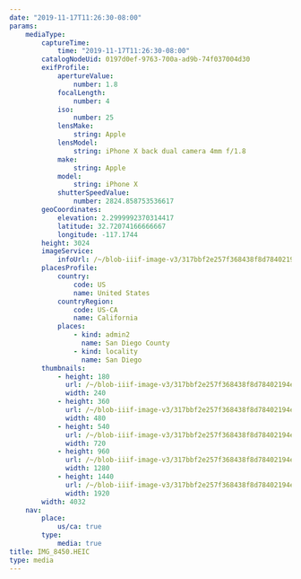 ```yaml
---
date: "2019-11-17T11:26:30-08:00"
params:
    mediaType:
        captureTime:
            time: "2019-11-17T11:26:30-08:00"
        catalogNodeUid: 0197d0ef-9763-700a-ad9b-74f037004d30
        exifProfile:
            apertureValue:
                number: 1.8
            focalLength:
                number: 4
            iso:
                number: 25
            lensMake:
                string: Apple
            lensModel:
                string: iPhone X back dual camera 4mm f/1.8
            make:
                string: Apple
            model:
                string: iPhone X
            shutterSpeedValue:
                number: 2824.858753536617
        geoCoordinates:
            elevation: 2.2999992370314417
            latitude: 32.72074166666667
            longitude: -117.1744
        height: 3024
        imageService:
            infoUrl: /~/blob-iiif-image-v3/317bbf2e257f368438f8d78402194ec7955cfc31717598c621aa697d4054d117/info.json
        placesProfile:
            country:
                code: US
                name: United States
            countryRegion:
                code: US-CA
                name: California
            places:
                - kind: admin2
                  name: San Diego County
                - kind: locality
                  name: San Diego
        thumbnails:
            - height: 180
              url: /~/blob-iiif-image-v3/317bbf2e257f368438f8d78402194ec7955cfc31717598c621aa697d4054d117/full/240%2C180/0/default.jpg
              width: 240
            - height: 360
              url: /~/blob-iiif-image-v3/317bbf2e257f368438f8d78402194ec7955cfc31717598c621aa697d4054d117/full/480%2C360/0/default.jpg
              width: 480
            - height: 540
              url: /~/blob-iiif-image-v3/317bbf2e257f368438f8d78402194ec7955cfc31717598c621aa697d4054d117/full/720%2C540/0/default.jpg
              width: 720
            - height: 960
              url: /~/blob-iiif-image-v3/317bbf2e257f368438f8d78402194ec7955cfc31717598c621aa697d4054d117/full/1280%2C960/0/default.jpg
              width: 1280
            - height: 1440
              url: /~/blob-iiif-image-v3/317bbf2e257f368438f8d78402194ec7955cfc31717598c621aa697d4054d117/full/1920%2C1440/0/default.jpg
              width: 1920
        width: 4032
    nav:
        place:
            us/ca: true
        type:
            media: true
title: IMG_8450.HEIC
type: media
---
```

